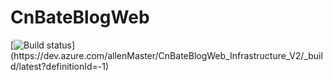 # CnBateBlogWeb
[![Build status](https://dev.azure.com/allenMaster/CnBateBlogWeb_Infrastructure_V2/_apis/build/status/CnBateBlogWeb_Infrastructure_V2-ASP.NET%20Core%20(.NET%20Framework)-CI)](https://dev.azure.com/allenMaster/CnBateBlogWeb_Infrastructure_V2/_build/latest?definitionId=-1)
